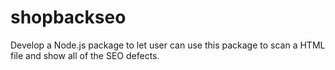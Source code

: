 # shopbackseo
Develop a Node.js package to let user can use this package to scan a HTML file and show all of the SEO defects.
